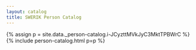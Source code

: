 ```yaml
---
layout: catalog
title: SWERIK Person Catalog
---
```

{% assign p = site.data._person-catalog.i-JCyzttMVkJyC3MktTPBWrC %}
{% include person-catalog.html p=p %}


